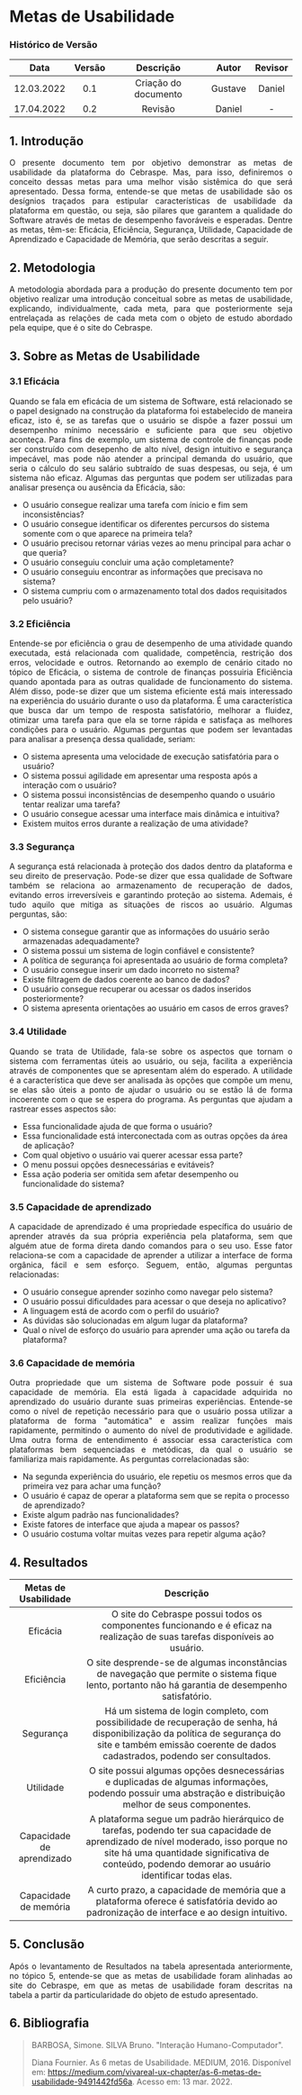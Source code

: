 # Metas de Usabilidade

### Histórico de Versão

|    Data    | Versão |      Descrição       |  Autor  | Revisor |
| :--------: | :----: | :------------------: | :-----: | :-----: |
| 12.03.2022 |  0.1   | Criação do documento | Gustave | Daniel  |
| 17.04.2022 |  0.2   |       Revisão        | Daniel  |    -    |

## 1. Introdução

<p style="text-align: justify;">
O presente documento tem por objetivo demonstrar as metas de usabilidade da plataforma do Cebraspe. Mas, para isso, definiremos o conceito dessas metas para uma melhor visão sistêmica do que será apresentado. Dessa forma, entende-se que metas de usabilidade são os desígnios traçados para estipular características de usabilidade da plataforma em questão, ou seja, são pilares que garantem a qualidade do Software através de metas de desempenho favoráveis e esperadas. Dentre as metas, têm-se: Eficácia, Eficiência, Segurança, Utilidade, Capacidade de Aprendizado e Capacidade de Memória, que serão descritas a seguir.
</p>

## 2. Metodologia

<p style="text-align: justify;">
A metodologia abordada para a produção do presente documento tem por objetivo realizar uma introdução conceitual sobre as metas de usabilidade, explicando, individualmente, cada meta, para que posteriormente seja entrelaçada as relações de cada meta com o objeto de estudo abordado pela equipe, que é o site do Cebraspe.
</p>

## 3. Sobre as Metas de Usabilidade

### 3.1 Eficácia

<p style="text-align: justify;">
Quando se fala em eficácia de um sistema de Software, está relacionado se o papel designado na construção da plataforma foi estabelecido de maneira eficaz, isto é, se as tarefas que o usuário se dispõe a fazer possui um desempenho mínimo necessário e suficiente para que seu objetivo aconteça. Para fins de exemplo, um sistema de controle de finanças pode ser construído com desepenho de alto nível, design intuitivo e segurança impecável, mas pode não atender a principal demanda do usuário, que seria o cálculo do seu salário subtraído de suas despesas, ou seja, é um sistema não eficaz. Algumas das perguntas que podem ser utilizadas para analisar presença ou ausência da Eficácia, são:</p>

- O usuário consegue realizar uma tarefa com ínicio e fim sem inconsistências?
- O usuário consegue identificar os diferentes percursos do sistema somente com o que aparece na primeira tela?
- O usuário precisou retornar várias vezes ao menu principal para achar o que queria?
- O usuário conseguiu concluir uma ação completamente?
- O usuário conseguiu encontrar as informações que precisava no sistema?
- O sistema cumpriu com o armazenamento total dos dados requisitados pelo usuário?

### 3.2 Eficiência

<p style="text-align: justify;">
Entende-se por eficiência o grau de desempenho de uma atividade quando executada, está relacionada com qualidade, competência, restrição dos erros, velocidade e outros. Retornando ao exemplo de cenário citado no tópico de Eficácia, o sistema de controle de finanças possuiria Eficiência quando apontada para as outras qualidade de funcionamento do sistema. Além disso, pode-se dizer que um sistema eficiente está mais interessado na experiência do usuário durante o uso da plataforma. É uma característica que busca dar um tempo de resposta satisfatório, melhorar a fluidez, otimizar uma tarefa para que ela se torne rápida e satisfaça as melhores condições para o usuário. Algumas perguntas que podem ser levantadas para analisar a presença dessa qualidade, seriam: </p>

- O sistema apresenta uma velocidade de execução satisfatória para o usuário?
- O sistema possui agilidade em apresentar uma resposta após a interação com o usuário?
- O sistema possui inconsistências de desempenho quando o usuário tentar realizar uma tarefa?
- O usuário consegue acessar uma interface mais dinâmica e intuitiva?
- Existem muitos erros durante a realização de uma atividade?

### 3.3 Segurança

<p style="text-align: justify;">
A segurança está relacionada à proteção dos dados dentro da plataforma e seu direito de preservação. Pode-se dizer que essa qualidade de Software também se relaciona ao armazenamento de recuperação de dados, evitando erros irreversíveis e garantindo proteção ao sistema. Ademais, é tudo aquilo que mitiga as situações de riscos ao usuário. Algumas perguntas, são:
</p>

- O sistema consegue garantir que as informações do usuário serão armazenadas adequadamente?
- O sistema possui um sistema de login confiável e consistente?
- A política de segurança foi apresentada ao usuário de forma completa?
- O usuário consegue inserir um dado incorreto no sistema?
- Existe filtragem de dados coerente ao banco de dados?
- O usuário consegue recuperar ou acessar os dados inseridos posteriormente?
- O sistema apresenta orientações ao usuário em casos de erros graves?

### 3.4 Utilidade

<p style="text-align: justify;">
Quando se trata de Utilidade, fala-se sobre os aspectos que tornam o sistema com ferramentas úteis ao usuário, ou seja, facilita a experiência através de componentes que se apresentam além do esperado. A utilidade é a característica que deve ser analisada às opções que compõe um menu, se elas são úteis a ponto de ajudar o usuário ou se estão lá de forma incoerente com o que se espera do programa. As perguntas que ajudam a rastrear esses aspectos são:</p>

- Essa funcionalidade ajuda de que forma o usuário?
- Essa funcionalidade está interconectada com as outras opções da área de aplicação?
- Com qual objetivo o usuário vai querer acessar essa parte?
- O menu possui opções desnecessárias e evitáveis?
- Essa ação poderia ser omitida sem afetar desempenho ou funcionalidade do sistema?

### 3.5 Capacidade de aprendizado

<p style="text-align: justify;">
A capacidade de aprendizado é uma propriedade específica do usuário de aprender através da sua própria experiência pela plataforma, sem que alguém atue de forma direta dando comandos para o seu uso. Esse fator relaciona-se com a capacidade de aprender a utilizar a interface de forma orgânica, fácil e sem esforço. Seguem, então, algumas perguntas relacionadas: </p>

- O usuário consegue aprender sozinho como navegar pelo sistema?
- O usuário possui dificuldades para acessar o que deseja no aplicativo?
- A linguagem está de acordo com o perfil do usuário?
- As dúvidas são solucionadas em algum lugar da plataforma?
- Qual o nível de esforço do usuário para aprender uma ação ou tarefa da plataforma?

### 3.6 Capacidade de memória

<p style="text-align: justify;">
Outra propriedade que um sistema de Software pode possuir é sua capacidade de memória. Ela está ligada à capacidade adquirida no aprendizado do usuário durante suas primeiras experiências. Entende-se como o nível de repetição necessário para que o usuário possa utilizar a plataforma de forma "automática" e assim realizar funções mais rapidamente, permitindo o aumento do nível de produtividade e agilidade. Uma outra forma de entendimento é associar essa característica com plataformas bem sequenciadas e metódicas, da qual o usuário se familiariza mais rapidamente. As perguntas correlacionadas são:</p>

- Na segunda experiência do usuário, ele repetiu os mesmos erros que da primeira vez para achar uma função?
- O usuário é capaz de operar a plataforma sem que se repita o processo de aprendizado?
- Existe algum padrão nas funcionalidades?
- Existe fatores de interface que ajuda a mapear os passos?
- O usuário costuma voltar muitas vezes para repetir alguma ação?

## 4. Resultados

|   Metas de Usabilidade    |                                                                                                               Descrição                                                                                                               |
| :-----------------------: | :-----------------------------------------------------------------------------------------------------------------------------------------------------------------------------------------------------------------------------------: |
|         Eficácia          |                                                      O site do Cebraspe possui todos os componentes funcionando e é eficaz na realização de suas tarefas disponíveis ao usuário.                                                      |
|        Eficiência         |                                           O site desprende-se de algumas inconstâncias de navegação que permite o sistema fique lento, portanto não há garantia de desempenho satisfatório.                                           |
|         Segurança         |               Há um sistema de login completo, com possibilidade de recuperação de senha, há disponibilização da política de segurança do site e também emissão coerente de dados cadastrados, podendo ser consultados.               |
|         Utilidade         |                                       O site possui algumas opções desnecessárias e duplicadas de algumas informações, podendo possuir uma abstração e distribuição melhor de seus componentes.                                       |
| Capacidade de aprendizado | A plataforma segue um padrão hierárquico de tarefas, podendo ter sua capacidade de aprendizado de nível moderado, isso porque no site há uma quantidade significativa de conteúdo, podendo demorar ao usuário identificar todas elas. |
|   Capacidade de memória   |                                               A curto prazo, a capacidade de memória que a plataforma oferece é satisfatória devido ao padronização de interface e ao design intuitivo.                                               |

## 5. Conclusão

<p style="text-align: justify;">
Após o levantamento de Resultados na tabela apresentada anteriormente, no tópico 5, entende-se que as metas de usabilidade foram alinhadas ao site do Cebraspe, em que as metas de usabilidade foram descritas na tabela a partir da particularidade do objeto de estudo apresentado.</p>

## 6. Bibliografia

> BARBOSA, Simone. SILVA Bruno. "Interação Humano-Computador".
>
> Diana Fournier. As 6 metas de Usabilidade. MEDIUM, 2016. Disponível em: https://medium.com/vivareal-ux-chapter/as-6-metas-de-usabilidade-9491442fd56a. Acesso em: 13 mar. 2022.
